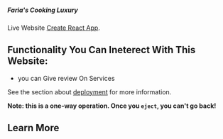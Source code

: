 ##### Faria's Cooking Luxury

Live Website [Create React App](https://github.com/facebook/create-react-app).

## Functionality You Can Ineterect With This Website:
- you can Give review On Services



See the section about [deployment](https://facebook.github.io/create-react-app/docs/deployment) for more information.



**Note: this is a one-way operation. Once you `eject`, you can't go back!**


## Learn More


